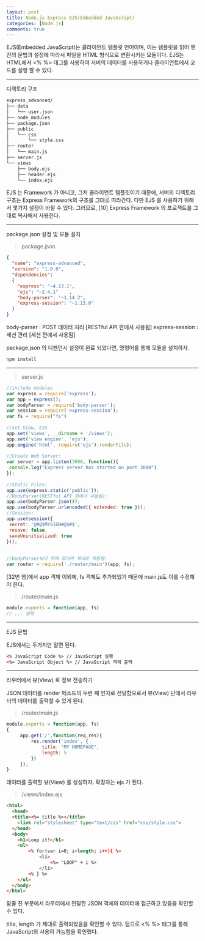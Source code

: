 ```yaml
---
layout: post
title: Node.js Express EJS(Embedded JavaScript)
categories: [Node.js]
comments: true
---
```


EJS(Embedded JavaScript)는 클라이언트 템플릿 언어이며, 이는 템플릿을 읽어 엔진의 문법과 설정에 따라서 파일을 HTML 형식으로 변환시키는 모듈이다.
EJS는 HTML에서 <% %> 태그를 사용하여 서버의 데이터를 사용하거나 클라이언트에서 코드를 실행 할 수 있다.

--------------

디렉토리 구조

``` bash
express_advanced/
├── data
│   └── user.json
├── node_modules
├── package.json
├── public
│   └── css
│       └── style.css
├── router
│   └── main.js
├── server.js
└── views
    ├── body.ejs
    ├── header.ejs
    └── index.ejs
```

EJS 는 Framework 가 아니고, 그저 클라이언트 템플릿이기 때문에, 서버의 디렉토리 구조는 Express Framework의 구조를 그대로 따라간다. 다만 EJS 를 사용하기 위해서 몇가지 설정이 바뀔 수 있다.
그러므로, [10] Express Framework 의 프로젝트를 그대로 복사해서 사용한다.

--------------------------

package.json 설정 및 모듈 설치

>package.json

``` json
{
  "name": "express-advanced",
  "version": "1.0.0",
  "dependencies":
  {
    "express": "~4.13.1",
    "ejs": "~2.4.1"    ,
    "body-parser": "~1.14.2",
    "express-session": "~1.13.0"
  }
}
```

body-parser : POST 데이터 처리 [RESTful API 편에서 사용됨]
express-session : 세션 관리 [세션 편에서 사용됨]

package.json 의 디펜던시 설정이 완료 되었다면, 명령어를 통해 모듈을 설치하자.

``` bash
npm install
```

---------------

>server.js

``` javascript
//include modules
var express = require('express');
var app = express();
var bodyParser = require('body-parser');
var session = require('express-session');
var fs = require("fs")
 
//set View, EJS
app.set('views', __dirname + '/views');
app.set('view engine', 'ejs');
app.engine('html', require('ejs').renderFile);
 
//Create Web Server:
var server = app.listen(3000, function(){
 console.log("Express server has started on port 3000")
});
 
//Static Files:
app.use(express.static('public'));
//BodyParser(RESTful API 편에서 사용됨):
app.use(bodyParser.json());
app.use(bodyParser.urlencoded({ extended: true }));
//Session:
app.use(session({
 secret: '@#@$MYSIGN#@$#$',
 resave: false,
 saveUninitialized: true
}));
 
 
//bodyParser보다 뒤에 있어야 제대로 작동함:
var router = require('./router/main')(app, fs);
```

[32번 행]에서 app 객체 이외에, fs 객체도 추가되었기 때문에 main.js도 이를 수정해야 한다.

>/router/main.js

``` javascript
module.exports = function(app, fs)
// ... 생략
```

-----------------------

EJS 문법

EJS에서는 두가지만 알면 된다.

``` html
<% JavaScript Code %> // JavaScript 실행
<%= JavaScript Object %> // JavaScript 객체 출력
```

---------------------

라우터에서 뷰(View) 로 정보 전송하기

JSON 데이터를 render 메소드의 두번 째 인자로 전달함으로서 뷰(View) 단에서 라우터의 데이터를 출력할 수 있게 된다.
>/router/main.js

``` javascript
module.exports = function(app, fs)
{
     app.get('/',function(req,res){
         res.render('index', {
             title: "MY HOMEPAGE",
             length: 5
         })
     });
}
```

데이터를 출력할 뷰(View) 를 생성하자. 확장자는 ejs 가 된다.
>/views/index.ejs

``` html
<html>
  <head>
  <title><%= title %></title>
    <link rel="stylesheet" type="text/css" href="css/style.css">
  </head>
  <body>
    <h1>Loop it!</h1>
    <ul>
        <% for(var i=0; i<length; i++){ %>
            <li>
                <%= "LOOP" + i %>
            </li>
        <% } %>
    </ul>
  </body>
</html>
```

밑줄 친 부분에서 라우터에서 전달한 JSON 객체의 데이터에 접근하고 있음을 확인할 수 있다.

title, length 가 제대로 출력되었음을 확인할 수 있다.
덤으로 <% %> 태그를 통해 JavaScript의 사용이 가능함을 확인했다.
